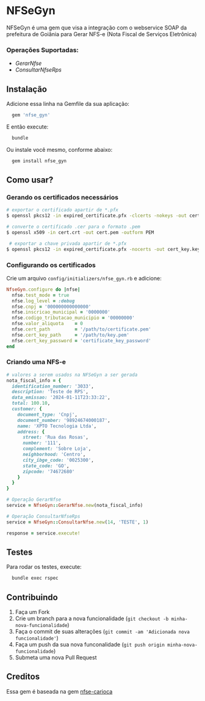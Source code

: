 # NFSeGyn

NFSeGyn é uma gem que visa a integração com o webservice SOAP da prefeitura de Goiânia para Gerar NFS-e (Nota Fiscal de Serviços Eletrônica)

### Operações Suportadas:
* *GerarNfse*
* *ConsultarNfseRps*

## Instalação

Adicione essa linha na Gemfile da sua aplicação:

```ruby
  gem 'nfse_gyn'
```
E então execute:

```bash
  bundle
```

Ou instale você mesmo, conforme abaixo:

```bash
  gem install nfse_gyn
```

## Como usar?

### Gerando os certificados necessários

```bash
# exportar o certificado apartir de *.pfx
$ openssl pkcs12 -in expired_certificate.pfx -clcerts -nokeys -out cert.crt

# converte o certificado .cer para o formato .pem
$ openssl x509 -in cert.crt -out cert.pem -outform PEM

 # exportar a chave privada apartir de *.pfx
$ openssl pkcs12 -in expired_certificate.pfx -nocerts -out cert_key.key
```

### Configurando os certificados

Crie um arquivo `config/initializers/nfse_gyn.rb` e adicione:

```ruby
NfseGyn.configure do |nfse|
  nfse.test_mode = true
  nfse.log_level = :debug
  nfse.cnpj = '000000000000000'
  nfse.inscricao_municipal = '0000000'
  nfse.codigo_tributacao_municipio = '00000000'
  nfse.valor_aliquota    = 0
  nfse.cert_path         = '/path/to/certificate.pem'
  nfse.cert_key_path     = '/path/to/key.pem'
  nfse.cert_key_password = 'certificate_key_password'
end
```

### Criando uma NFS-e

```ruby
# valores a serem usados na NFSeGyn a ser gerada
nota_fiscal_info = {
  identification_number: '3033',
  description: 'Teste de RPS',
  data_emissao: '2024-01-11T23:33:22',
  total: 100.10,
  customer: {
    document_type: 'Cnpj',
    document_number: '98924674000187',
    name: 'XPTO Tecnologia Ltda',
    address: {
      street: 'Rua das Rosas',
      number: '111',
      complement: 'Sobre Loja',
      neighborhood: 'Centro',
      city_ibge_code: '0025300',
      state_code: 'GO',
      zipcode: '74672680'
    }
  }
}

# Operação GerarNfse
service = NfseGyn::GerarNfse.new(nota_fiscal_info)

# Operação ConsultarNfseRps
service = NfseGyn::ConsultarNfse.new(14, 'TESTE', 1)

response = service.execute!
```

## Testes

Para rodar os testes, execute:

```bash
  bundle exec rspec
```

## Contribuindo

1. Faça um Fork
2. Crie um branch para a nova funcionalidade (`git checkout -b minha-nova-funcionalidade`)
3. Faça o commit de suas alterações  (`git commit -am 'Adicionada nova funcionalidade'`)
4. Faça um push da sua nova funconalidade (`git push origin minha-nova-funcionalidade`)
5. Submeta uma nova Pull Request

## Creditos

Essa gem é baseada na gem [nfse-carioca](https://rubygems.org/gems/nfse-carioca)